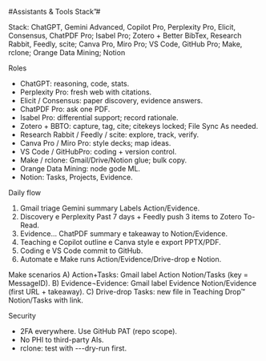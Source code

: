 #Assistants & Tools Stack”# 

Stack: ChatGPT, Gemini Advanced, Copilot Pro, Perplexity Pro, Elicit, Consensus, ChatPDF Pro; Isabel Pro; Zotero + Better BibTex, Research Rabbit, Feedly, scite; Canva Pro, Miro Pro; VS Code, GitHub Pro; Make, rclone; Orange Data Mining; Notion 

Roles
- ChatGPT: reasoning, code, stats.
- Perplexity Pro: fresh web with citations.
- Elicit / Consensus: paper discovery, evidence answers.
- ChatPDF Pro: ask one PDF.
- Isabel Pro: differential support; record rationale.
- Zotero + BBTO: capture, tag, cite; citekeys locked; File Sync As needed.
- Research Rabbit / Feedly / scite: explore, track, verify.
- Canva Pro / Miro Pro: style decks; map ideas.
- VS Code / GitHubPro: coding + version control.
- Make / rclone: Gmail/Drive/Notion glue; bulk copy.
- Orange Data Mining: node gode ML.
- Notion: Tasks, Projects, Evidence.

Daily flow
1) Gmail triage Gemini summary  Labels Action/Evidence.
2) Discovery e Perplexity Past 7 days + Feedly push 3 items to Zotero To-Read.
3) Evidence... ChatPDF summary e takeaway to Notion/Evidence.
4) Teaching e Copilot outline e Canva style e export PPTX/PDF.
5) Coding e VS Code commit to GitHub.
6) Automate e Make runs Action/Evidence/Drive-drop e Notion.

Make scenarios
A) Action+Tasks: Gmail label Action Notion/Tasks (key = MessageID).
B) Evidence¬Evidence: Gmail label Evidence  Notion/Evidence (first URL + takeaway).
C) Drive-drop Tasks: new file in Teaching Drop™ Notion/Tasks with link.

Security
- 2FA everywhere. Use GitHub PAT (repo scope).
- No PHI to third-party AIs.
- rclone: test with ---dry-run first.
